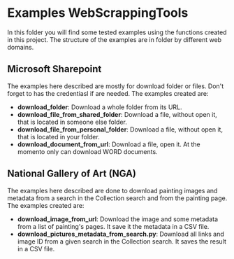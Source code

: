 # Examples WebScrappingTools

In this folder you will find some tested examples using the functions created in this project.
The structure of the examples are in folder by different web domains.

## Microsoft Sharepoint

The examples here described are mostly for download folder or files. Don't forget to has the credentiasl if are needed.
The examples created are:

- **download_folder**: Download a whole folder from its URL.
- **download_file_from_shared_folder**: Download a file, without open it, that is located in someone else folder.
- **download_file_from_personal_folder**: Download a file, without open it, that is located in your folder.
- **download_document_from_url**: Download a file, open it. At the momento only can download WORD documents.

## National Gallery of Art (NGA)

The examples here described are done to download painting images and metadata from a search in the Collection search
and from the painting page.
The examples created are:

- **download_image_from_url**: Download the image and some metadata from a list of painting's pages. It save it the
	metadata in a CSV file.
- **download_pictures_metadata_from_search.py**: Download all links and image ID from a given search in the Collection
	search. It saves the result in a CSV file.

